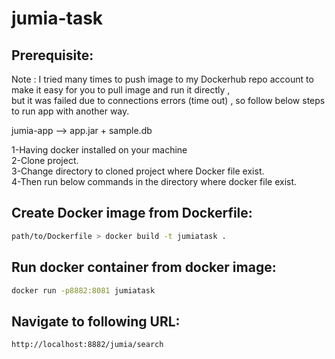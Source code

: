 # jumia-task

## Prerequisite:

Note : I tried many times to push image to my Dockerhub repo account to make it easy for you to pull image and run it directly , <br /> 
but it was failed due to connections errors (time out) , so follow below steps to run app with another way. <br />

jumia-app --> app.jar + sample.db

 1-Having docker installed on your machine <br />
 2-Clone project. <br />
 3-Change directory to cloned project where Docker file exist. <br />
 4-Then run below commands in the directory where docker file exist. <br />

## Create Docker image from Dockerfile:
```bash
path/to/Dockerfile > docker build -t jumiatask .
```

## Run docker container from docker image:
```bash
docker run -p8882:8081 jumiatask
```

## Navigate to following URL:
```bash
http://localhost:8882/jumia/search
```


